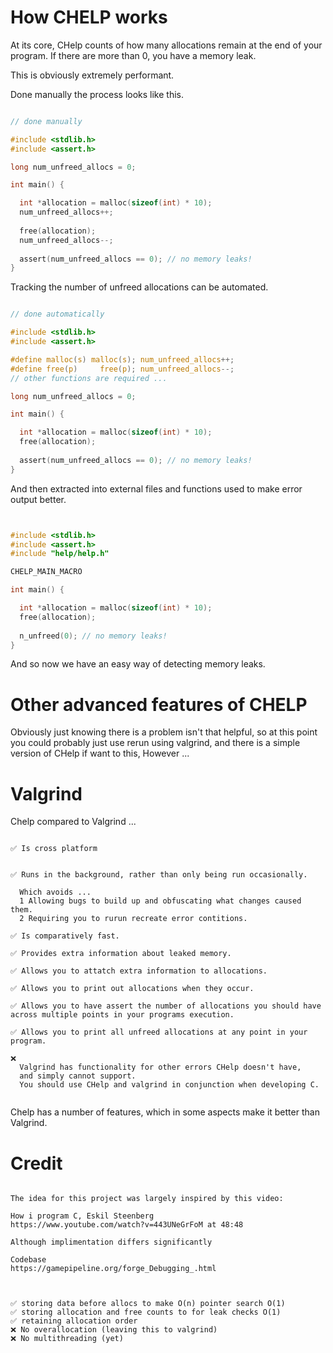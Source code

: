 
# How CHELP works

At its core, CHelp counts of how many allocations remain at the end of your program.
If there are more than 0, you have a memory leak.

This is obviously extremely performant.

Done manually the process looks like this.


```C

// done manually

#include <stdlib.h>
#include <assert.h>

long num_unfreed_allocs = 0;

int main() {

  int *allocation = malloc(sizeof(int) * 10);
  num_unfreed_allocs++;
  
  free(allocation);
  num_unfreed_allocs--; 
  
  assert(num_unfreed_allocs == 0); // no memory leaks!
}

```


Tracking the number of unfreed allocations can be automated.


```C

// done automatically

#include <stdlib.h>
#include <assert.h>

#define malloc(s) malloc(s); num_unfreed_allocs++;
#define free(p)     free(p); num_unfreed_allocs--;
// other functions are required ...

long num_unfreed_allocs = 0;

int main() {

  int *allocation = malloc(sizeof(int) * 10);
  free(allocation);
  
  assert(num_unfreed_allocs == 0); // no memory leaks!
}


```

And then extracted into external files and functions used to make error output better.

```C


#include <stdlib.h>
#include <assert.h>
#include "help/help.h"

CHELP_MAIN_MACRO

int main() {

  int *allocation = malloc(sizeof(int) * 10);
  free(allocation);
  
  n_unfreed(0); // no memory leaks!
}


```

And so now we have an easy way of detecting memory leaks.


# Other advanced features of CHELP


Obviously just knowing there is a problem isn't that helpful, so at this point you could probably just use rerun using valgrind, and there is a simple version of CHelp if want to this, However ...


# Valgrind 

Chelp compared to Valgrind ... 

```

✅ Is cross platform


✅ Runs in the background, rather than only being run occasionally.

  Which avoids ...
  1 Allowing bugs to build up and obfuscating what changes caused them.
  2 Requiring you to rurun recreate error contitions.

✅ Is comparatively fast.

✅ Provides extra information about leaked memory.

✅ Allows you to attatch extra information to allocations.

✅ Allows you to print out allocations when they occur.

✅ Allows you to have assert the number of allocations you should have across multiple points in your programs execution.

✅ Allows you to print all unfreed allocations at any point in your program.

❌ 
  Valgrind has functionality for other errors CHelp doesn't have,
  and simply cannot support.
  You should use CHelp and valgrind in conjunction when developing C.


```

Chelp has a number of features, which in some aspects make it better than Valgrind.


# Credit

```

The idea for this project was largely inspired by this video:

How i program C, Eskil Steenberg
https://www.youtube.com/watch?v=443UNeGrFoM at 48:48

Although implimentation differs significantly

Codebase
https://gamepipeline.org/forge_Debugging_.html



✅ storing data before allocs to make O(n) pointer search O(1)
✅ storing allocation and free counts to for leak checks O(1)  
✅ retaining allocation order
❌ No overallocation (leaving this to valgrind)
❌ No multithreading (yet)

```